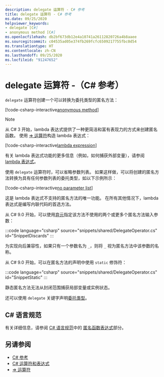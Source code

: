 ```yaml
---
description: delegate 运算符 - C# 参考
title: delegate 运算符 - C# 参考
ms.date: 09/25/2020
helpviewer_keywords:
- delegate [C#]
- anonymous method [C#]
ms.openlocfilehash: db2bf673db12e4a10741a26112820726a4b8aaee
ms.sourcegitcommit: c04535ad05e374fb269fcfc6509217755fbc0d54
ms.translationtype: HT
ms.contentlocale: zh-CN
ms.lasthandoff: 09/25/2020
ms.locfileid: "91247652"
---
```

# <a name="delegate-operator-c-reference"></a>delegate 运算符 -（C# 参考）

`delegate` 运算符创建一个可以转换为委托类型的匿名方法：

[!code-csharp-interactive[anonymous method](snippets/shared/DelegateOperator.cs#AnonymousMethod)]

> [!NOTE]
> 从 C# 3 开始，lambda 表达式提供了一种更简洁和富有表现力的方式来创建匿名函数。 使用 [=> 运算符](lambda-operator.md)构造 lambda 表达式：
>
> [!code-csharp-interactive[lambda expression](snippets/shared/DelegateOperator.cs#Lambda)]
>
> 有关 lambda 表达式功能的更多信息（例如，如何捕获外部变量），请参阅 [lambda 表达式](lambda-expressions.md)。

使用 `delegate` 运算符时，可以省略参数列表。 如果这样做，可以将创建的匿名方法转换为具有任何参数列表的委托类型，如以下示例所示：

[!code-csharp-interactive[no parameter list](snippets/shared/DelegateOperator.cs#WithoutParameterList)]

这是 lambda 表达式不支持的匿名方法的唯一功能。 在所有其他情况下，lambda 表达式是编写内联代码的首选方法。

从 C# 9.0 开始，可以使用[弃元](../../discards.md)指定该方法不使用的两个或更多个匿名方法输入参数：

:::code language="csharp" source="snippets/shared/DelegateOperator.cs" id="SnippetDiscards" :::

为实现向后兼容性，如果只有一个参数名为 `_`，则将 `_` 视为匿名方法中该参数的名称。

从 C# 9.0 开始，可以在匿名方法的声明中使用 `static` 修饰符：

:::code language="csharp" source="snippets/shared/DelegateOperator.cs" id="SnippetStatic" :::

静态匿名方法无法从封闭范围捕获局部变量或实例状态。

还可以使用 `delegate` 关键字声明[委托类型](../builtin-types/reference-types.md#the-delegate-type)。

## <a name="c-language-specification"></a>C# 语言规范

有关详细信息，请参阅 [C# 语言规范](~/_csharplang/spec/introduction.md)中的 [匿名函数表达式](~/_csharplang/spec/expressions.md#anonymous-function-expressions)部分。

## <a name="see-also"></a>另请参阅

- [C# 参考](../index.md)
- [C# 运算符和表达式](index.md)
- [=> 运算符](lambda-operator.md)
